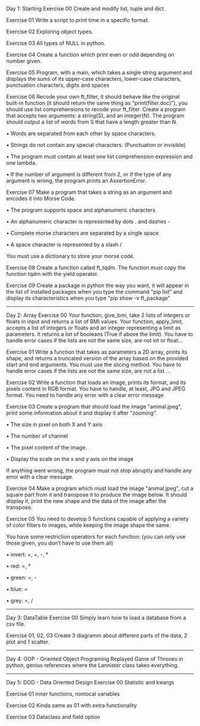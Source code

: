 Day 1: Starting
Exercise 00
Create and modify list, tuple and dict.

Exercise 01
Write a script to print time in a specific format.

Exercise 02
Exploring object types.

Exercise 03
All types of NULL in python.

Exercise 04
Create a function which print even or odd depending on number given.

Exercise 05
Program, with a main, which takes a single string argument and displays the sums of its upper-case characters, lower-case characters, punctuation characters, digits and spaces

Exercise 06
Recode your own ft_filter, it should behave like the original built-in function (it should return the same thing as "print(filter.doc)"), you should use list comprehensions to recode your ft_filter.
Create a program that accepts two arguments: a string(S), and an integer(N). The program should output a list of words from S that have a length greater than N.

• Words are separated from each other by space characters.

• Strings do not contain any special characters. (Punctuation or invisible)

• The program must contain at least one list comprehension expression and one lambda.

• If the number of argument is different from 2, or if the type of any argument is wrong, the program prints an AssertionError.

Exercise 07
Make a program that takes a string as an argument and encodes it into Morse Code.

• The program supports space and alphanumeric characters

• An alphanumeric character is represented by dots . and dashes -

• Complete morse characters are separated by a single space

• A space character is represented by a slash /

You must use a dictionary to store your morse code.

Exercise 08
Create a function called ft_tqdm. The function must copy the function tqdm with the yield operator.

Exercise 09
Create a package in python the way you want, it will appear in the list of installed packages when you type the command "pip list" and display its characteristics when you type "pip show -v ft_package"

________________________________________________________________________

Day 2: Array
Exercise 00
Your function, give_bmi, take 2 lists of integers or floats in input and returns a list of BMI values. Your function, apply_limit, accepts a list of integers or floats and an integer representing a limit as parameters. It returns a list of booleans (True if above the limit). You have to handle error cases if the lists are not the same size, are not int or float...

Exercise 01
Write a function that takes as parameters a 2D array, prints its shape, and returns a truncated version of the array based on the provided start and end arguments. You must use the slicing method. You have to handle error cases if the lists are not the same size, are not a list ...

Exercise 02
Write a function that loads an image, prints its format, and its pixels content in RGB format. You have to handle, at least, JPG and JPEG format. You need to handle any error with a clear error message

Exercise 03
Create a program that should load the image "animal.jpeg", print some information about it and display it after "zooming".

• The size in pixel on both X and Y axis

• The number of channel

• The pixel content of the image.

• Display the scale on the x and y axis on the image

If anything went wrong, the program must not stop abruptly and handle any error with a clear message.

Exercise 04
Make a program which must load the image "animal.jpeg", cut a square part from it and transpose it to produce the image below. It should display it, print the new shape and the data of the image after the transpose.

Exercise 05
You need to develop 5 functions capable of applying a variety of color filters to images, while keeping the image shape the same.

You have some restriction operators for each function: (you can only use those given, you don’t have to use them all)

• invert: =, +, -, *

• red: =, *

• green: =, -

• blue: =

• grey: =, /

________________________________________________________________________

Day 3: DataTable
Exercise 00
Simply learn how to load a database from a csv file.

Exercise 01, 02, 03
Create 3 diagramm about different parts of the data, 2 plot and 1 scatter.

________________________________________________________________________

Day 4: OOP - Oriented Object Programing
Replayed Game of Thrones in python, genius references where the Lannister class takes everything.

________________________________________________________________________

Day 5: DOD - Data Oriented Design
Exercise 00
Statistic and kwargs

Exercise 01
inner functions, nonlocal variables

Exercise 02
Kinda same as 01 with extra functionality

Exercise 03
Dataclass and field option
